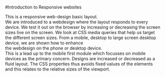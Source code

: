 #Introduction to Responsive websites

This is a responsive web-design basic layout.  
We are introduced to a webdesign where the layout responds to every device.
We test it out on the browser by increasing or decreasing the screen sizes live
on the screen.
We look at CSS media queries that help us target the different screen sizes.
From a mobile, desktop to large screen desktop device, we are shown how to enhance  
the webdesign on the phone or desktop device.  
This is a lead up to the mobile first module
which focusses on mobile devices as the primary concern.
Designs are increased or decreased as a fluid layout. 
The CSS properties thus avoids fixed values of the elements and this relates 
to the relative sizes of the viewport.
